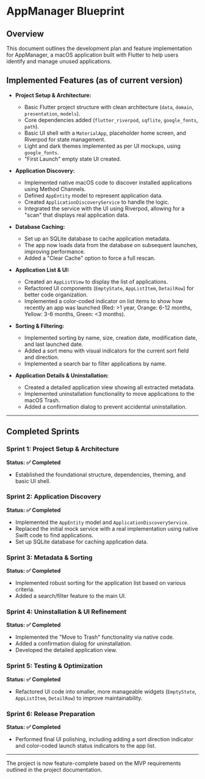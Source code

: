 # AppManager Blueprint

## Overview

This document outlines the development plan and feature implementation for AppManager, a macOS application built with Flutter to help users identify and manage unused applications.

## Implemented Features (as of current version)

*   **Project Setup & Architecture:**
    *   Basic Flutter project structure with clean architecture (`data`, `domain`, `presentation`, `models`).
    *   Core dependencies added (`flutter_riverpod`, `sqflite`, `google_fonts`, `path`).
    *   Basic UI shell with a `MaterialApp`, placeholder home screen, and Riverpod for state management.
    *   Light and dark themes implemented as per UI mockups, using `google_fonts`.
    *   "First Launch" empty state UI created.

*   **Application Discovery:**
    *   Implemented native macOS code to discover installed applications using Method Channels.
    *   Defined `AppEntity` model to represent application data.
    *   Created `ApplicationDiscoveryService` to handle the logic.
    *   Integrated the service with the UI using Riverpod, allowing for a "scan" that displays real application data.

*   **Database Caching:**
    *   Set up an SQLite database to cache application metadata.
    *   The app now loads data from the database on subsequent launches, improving performance.
    *   Added a "Clear Cache" option to force a full rescan.

*   **Application List & UI:**
    *   Created an `AppListView` to display the list of applications.
    *   Refactored UI components (`EmptyState`, `AppListItem`, `DetailRow`) for better code organization.
    *   Implemented a color-coded indicator on list items to show how recently an app was launched (Red: >1 year, Orange: 6-12 months, Yellow: 3-6 months, Green: <3 months).

*   **Sorting & Filtering:**
    *   Implemented sorting by name, size, creation date, modification date, and last launched date.
    *   Added a sort menu with visual indicators for the current sort field and direction.
    *   Implemented a search bar to filter applications by name.

*   **Application Details & Uninstallation:**
    *   Created a detailed application view showing all extracted metadata.
    *   Implemented uninstallation functionality to move applications to the macOS Trash.
    *   Added a confirmation dialog to prevent accidental uninstallation.

---

## Completed Sprints

### Sprint 1: Project Setup & Architecture
**Status: ✅ Completed**
- Established the foundational structure, dependencies, theming, and basic UI shell.

### Sprint 2: Application Discovery
**Status: ✅ Completed**
- Implemented the `AppEntity` model and `ApplicationDiscoveryService`.
- Replaced the initial mock service with a real implementation using native Swift code to find applications.
- Set up SQLite database for caching application data.

### Sprint 3: Metadata & Sorting
**Status: ✅ Completed**
- Implemented robust sorting for the application list based on various criteria.
- Added a search/filter feature to the main UI.

### Sprint 4: Uninstallation & UI Refinement
**Status: ✅ Completed**
- Implemented the "Move to Trash" functionality via native code.
- Added a confirmation dialog for uninstallation.
- Developed the detailed application view.

### Sprint 5: Testing & Optimization
**Status: ✅ Completed**
- Refactored UI code into smaller, more manageable widgets (`EmptyState`, `AppListItem`, `DetailRow`) to improve maintainability.

### Sprint 6: Release Preparation
**Status: ✅ Completed**
- Performed final UI polishing, including adding a sort direction indicator and color-coded launch status indicators to the app list.

---

The project is now feature-complete based on the MVP requirements outlined in the project documentation.
